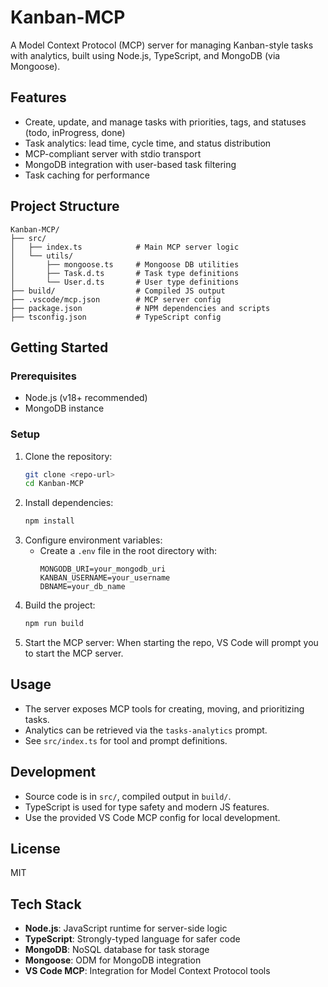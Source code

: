 # Kanban-MCP

A Model Context Protocol (MCP) server for managing Kanban-style tasks with analytics, built using Node.js, TypeScript, and MongoDB (via Mongoose).

## Features

- Create, update, and manage tasks with priorities, tags, and statuses (todo, inProgress, done)
- Task analytics: lead time, cycle time, and status distribution
- MCP-compliant server with stdio transport
- MongoDB integration with user-based task filtering
- Task caching for performance

## Project Structure

```
Kanban-MCP/
├── src/
│   ├── index.ts            # Main MCP server logic
│   └── utils/
│       ├── mongoose.ts     # Mongoose DB utilities
│       ├── Task.d.ts       # Task type definitions
│       └── User.d.ts       # User type definitions
├── build/                  # Compiled JS output
├── .vscode/mcp.json        # MCP server config
├── package.json            # NPM dependencies and scripts
├── tsconfig.json           # TypeScript config
```

## Getting Started

### Prerequisites

- Node.js (v18+ recommended)
- MongoDB instance

### Setup

1. Clone the repository:
   ```sh
   git clone <repo-url>
   cd Kanban-MCP
   ```
2. Install dependencies:
   ```sh
   npm install
   ```
3. Configure environment variables:
   - Create a `.env` file in the root directory with:
     ```env
     MONGODB_URI=your_mongodb_uri
     KANBAN_USERNAME=your_username
     DBNAME=your_db_name
     ```
4. Build the project:
   ```sh
   npm run build
   ```
5. Start the MCP server:
    When starting the repo, VS Code will prompt you to start the MCP server.

## Usage

- The server exposes MCP tools for creating, moving, and prioritizing tasks.
- Analytics can be retrieved via the `tasks-analytics` prompt.
- See `src/index.ts` for tool and prompt definitions.

## Development

- Source code is in `src/`, compiled output in `build/`.
- TypeScript is used for type safety and modern JS features.
- Use the provided VS Code MCP config for local development.

## License

MIT
## Tech Stack

- **Node.js**: JavaScript runtime for server-side logic
- **TypeScript**: Strongly-typed language for safer code
- **MongoDB**: NoSQL database for task storage
- **Mongoose**: ODM for MongoDB integration
- **VS Code MCP**: Integration for Model Context Protocol tools